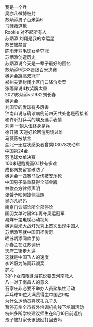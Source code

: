我是一个兵  
吴亦凡微博被封  
苏炳添男子百米第6  
马薇薇道歉  
Rookie 对不起所有人  
苏炳添 刘翔是我的幸运星  
苏芒被禁言  
陈雨菲羽毛球女单夺冠  
苏炳添创造历史  
苏炳添说今天是一辈子最好的回忆  
苏炳添9秒83晋级百米决赛  
奥运会跳高双冠军  
郑州夫妻封闭小区门口降价卖菜  
张雨霏说4枚奖牌太重  
2021苏炳添vs1932刘长春  
奥运会  
刘国梁的发球有多厉害  
钟南山说与确诊病例前四天共处也是密接者  
和许昕打乒乓的埃及选手表情  
刘涛 一朝入伍终身是兵  
徐开骋 天道好轮回渣男饶过谁  
马薇薇被禁言  
湖北一无症状感染者曾乘D3078次动车  
中国第24金  
羽毛球女单决赛  
100米短跑提高0.1秒有多难  
成都网友留言破防了  
奥运会一匹赛马受伤被安乐死  
中国男子举重获得全部金牌  
林俊杰方律师声明  
张馨予晒何捷侧脸照  
吴亦凡妈妈  
南京门诊部诊所全部停诊  
国羽女单时隔9年再夺奥运冠军  
易烊千玺电梯心动视角  
奥运百米大战灯光秀上首次出现中国人  
苏炳添写就中国田径传奇  
晒苏炳添同款手势  
孙春兰在江苏调研  
天府二街走九遍  
这就是中国飞人的速度  
李玲蔚为陈雨菲颁奖  
梦龙  
3岁小女孩眼含泪花说要去河南救人  
八一对于南昌人的意义  
石家庄非必要不举办人员聚集性活动  
乒乓球10位大满贯得主中国占9席  
为什么运动员喜欢扎丸子头  
暂停苏州全市校外培训机构线下培训活动  
杭州多所学校建议师生在8月16日前返杭  
孩子被打家长该鼓励打回去吗  
